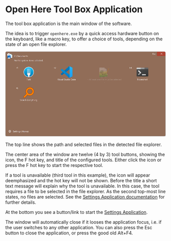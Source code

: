 # Open Here Tool Box Application
The tool box application is the main window of the software.

The idea is to trigger `openhere.exe` by a quick access hardware button on the keyboard, like a macro key, to offer a choice of tools, depending on the state of an open file explorer.

![The tool box app user interface.](./toolbox_app.png)

The top line shows the path and selected files in the detected file explorer.

The center area of the window are twelve (4 by 3) tool buttons, showing the icon, the F hot key, and title of the configured tools.
Either click the icon or press the F hot key to start the respective tool.

If a tool is unavailable (third tool in this example), the icon will appear deemphasized and the hot key will not be shown.
Before the title a short text message will explain why the tool is unavailable.
In this case, the tool requires a file to be selected in the file explorer.
As the second top-most line states, no files are selected.
See the [Settings Application documentation](./settings_app.md) for further details.

At the bottom you see a button/link to start the [Settings Application](./settings_app.md).

The window will automatically close if it looses the application focus, i.e. if the user switches to any other application.
You can also press the Esc button to close the application, or press the good old Alt+F4.
